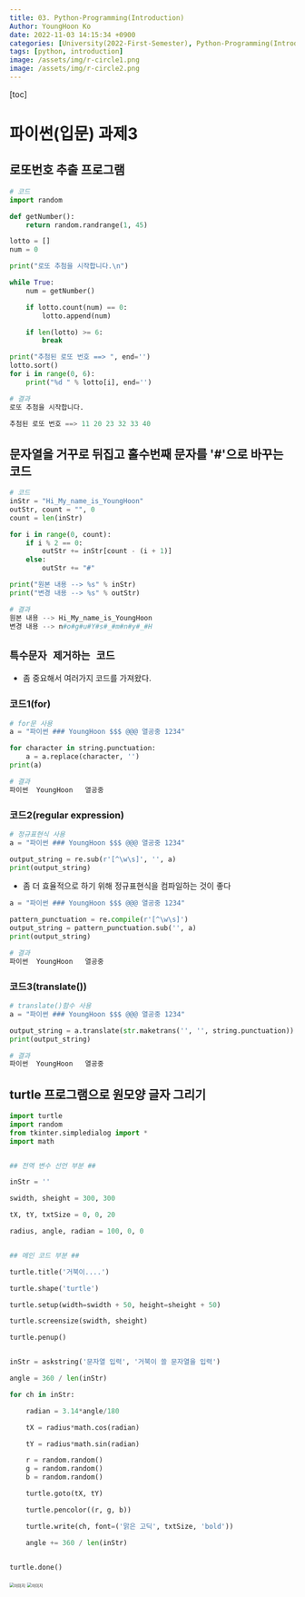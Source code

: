 ```yaml
---
title: 03. Python-Programming(Introduction)
Author: YoungHoon Ko
date: 2022-11-03 14:15:34 +0900
categories: [University(2022-First-Semester), Python-Programming(Introduction)]
tags: [python, introduction]
image: /assets/img/r-circle1.png
image: /assets/img/r-circle2.png
---
```


[toc]

# 파이썬(입문) 과제3

## 로또번호 추출 프로그램

```python
# 코드
import random

def getNumber():
    return random.randrange(1, 45)

lotto = []
num = 0

print("로또 추첨을 시작합니다.\n")

while True:
    num = getNumber()

    if lotto.count(num) == 0:
        lotto.append(num)

    if len(lotto) >= 6:
        break

print("추첨된 로또 번호 ==> ", end='')
lotto.sort()
for i in range(0, 6):
    print("%d " % lotto[i], end='')
```

```python
# 결과
로또 추첨을 시작합니다.

추첨된 로또 번호 ==> 11 20 23 32 33 40           
```



## 문자열을 거꾸로 뒤집고 홀수번째 문자를 '#'으로 바꾸는 코드

```python
# 코드
inStr = "Hi_My_name_is_YoungHoon"
outStr, count = "", 0
count = len(inStr)

for i in range(0, count):
    if i % 2 == 0:
        outStr += inStr[count - (i + 1)]
    else:
        outStr += "#"

print("원본 내용 --> %s" % inStr)
print("변경 내용 --> %s" % outStr)
```

```python
# 결과
원본 내용 --> Hi_My_name_is_YoungHoon
변경 내용 --> n#o#g#u#Y#s#_#m#n#y#_#H
```



## `특수문자 제거하는 코드`

- 좀 중요해서 여러가지 코드를 가져왔다.

### 코드1(for)

```python
# for문 사용
a = "파이썬 ### YoungHoon $$$ @@@ 열공중 1234"

for character in string.punctuation:
    a = a.replace(character, '')
print(a)
```

```python
# 결과
파이썬  YoungHoon   열공중 
```



### 코드2(regular expression)

```python
# 정규표현식 사용
a = "파이썬 ### YoungHoon $$$ @@@ 열공중 1234"

output_string = re.sub(r'[^\w\s]', '', a)
print(output_string)
```

- 좀 더 효율적으로 하기 위해 정규표현식을 컴파일하는 것이 좋다

```python
a = "파이썬 ### YoungHoon $$$ @@@ 열공중 1234"

pattern_punctuation = re.compile(r'[^\w\s]')
output_string = pattern_punctuation.sub('', a)
print(output_string)
```

```python
# 결과
파이썬  YoungHoon   열공중 
```



### 코드3(translate())

```python
# translate()함수 사용
a = "파이썬 ### YoungHoon $$$ @@@ 열공중 1234"

output_string = a.translate(str.maketrans('', '', string.punctuation))
print(output_string)
```

```py
# 결과
파이썬  YoungHoon   열공중 
```



## turtle 프로그램으로 원모양 글자 그리기

```python
import turtle
import random
from tkinter.simpledialog import *
import math


## 전역 변수 선언 부분 ##

inStr = ''

swidth, sheight = 300, 300

tX, tY, txtSize = 0, 0, 20

radius, angle, radian = 100, 0, 0


## 메인 코드 부분 ##

turtle.title('거북이....')

turtle.shape('turtle')

turtle.setup(width=swidth + 50, height=sheight + 50)

turtle.screensize(swidth, sheight)

turtle.penup()


inStr = askstring('문자열 입력', '거북이 쓸 문자열을 입력')

angle = 360 / len(inStr)

for ch in inStr:

    radian = 3.14*angle/180

    tX = radius*math.cos(radian)

    tY = radius*math.sin(radian)

    r = random.random()
    g = random.random()
    b = random.random()

    turtle.goto(tX, tY)

    turtle.pencolor((r, g, b))

    turtle.write(ch, font=('맑은 고딕', txtSize, 'bold'))

    angle += 360 / len(inStr)


turtle.done()
```



<img src="/assets/img/r-circle1.png" alt="이미지" style="zoom:50%;" />



<img src="/assets/img/r-circle2.png" alt="이미지" style="zoom:50%;" />